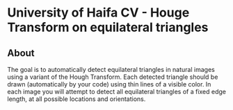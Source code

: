 # University of Haifa CV - Houge Transform on equilateral triangles
## About
The goal is to automatically detect equilateral triangles in natural images using a variant of the Hough Transform. Each detected triangle should be drawn (automatically by your code) using thin lines of a visible color. In each image you will attempt to detect all equilateral triangles of a fixed edge length, at all possible locations and orientations.
